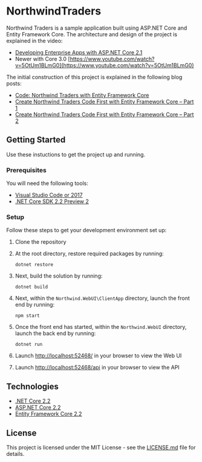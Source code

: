 # NorthwindTraders

Northwind Traders is a sample application built using ASP.NET Core and Entity Framework Core. The architecture and design of the project is explained in the video:

* [Developing Enterprise Apps with ASP.NET Core 2.1](https://youtu.be/fAJrVf8f6M4)
* Newer with Core 3.0 [https://www.youtube.com/watch?v=5OtUm1BLmG0](https://www.youtube.com/watch?v=5OtUm1BLmG0)

The initial construction of this project is explained in the following blog posts:

* [Code: Northwind Traders with Entity Framework Core](http://www.codingflow.net/northwind-traders-with-entity-framework-core/)
* [Create Northwind Traders Code First with Entity Framework Core – Part 1](http://www.codingflow.net/create-northwind-traders-code-first-with-entity-framework-core-part-1/)
* [Create Northwind Traders Code First with Entity Framework Core – Part 2](http://www.codingflow.net/create-northwind-traders-code-first-with-entity-framework-core-part-2/)

## Getting Started
Use these instuctions to get the project up and running.

### Prerequisites
You will need the following tools:

* [Visual Studio Code or 2017](https://www.visualstudio.com/downloads/)
* [.NET Core SDK 2.2 Preview 2](https://www.microsoft.com/net/download/dotnet-core/2.2)

### Setup
Follow these steps to get your development environment set up:

  1. Clone the repository
  2. At the root directory, restore required packages by running:
     ```
     dotnet restore
     ```
  3. Next, build the solution by running:
     ```
     dotnet build
     ```
  4. Next, within the `Northwind.WebUI\ClientApp` directory, launch the front end by running:
     ```
     npm start
     ```
  5. Once the front end has started, within the `Northwind.WebUI` directory, launch the back end by running:
     ```
	 dotnet run
	 ```
  5. Launch [http://localhost:52468/](http://localhost:52468/) in your browser to view the Web UI
  
  6. Launch [http://localhost:52468/api](http://localhost:52468/api) in your browser to view the API

## Technologies
* [.NET Core 2.2](https://blogs.msdn.microsoft.com/dotnet/2018/09/12/announcing-net-core-2-2-preview-2/)
* [ASP.NET Core 2.2](https://blogs.msdn.microsoft.com/webdev/2018/08/22/asp-net-core-2-2-0-preview1-now-available/)
* [Entity Framework Core 2.2](https://blogs.msdn.microsoft.com/dotnet/2018/09/12/announcing-entity-framework-core-2-2-preview-2/)

## License

This project is licensed under the MIT License - see the [LICENSE.md](https://github.com/JasonGT/NorthwindTraders/blob/master/LICENSE.md) file for details.
